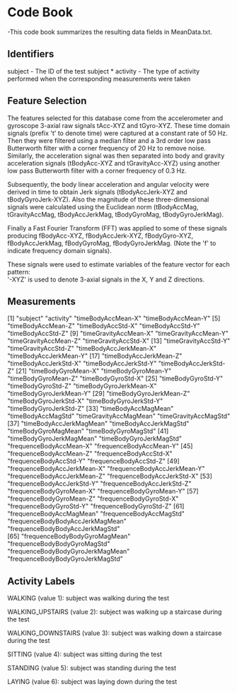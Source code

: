 Code Book
=========

-This code book summarizes the resulting data fields in MeanData.txt.

Identifiers
------------

subject - The ID of the test subject
*
activity - The type of activity performed when the corresponding measurements were taken

Feature Selection 
----------

The features selected for this database come from the accelerometer and gyroscope 3-axial raw signals tAcc-XYZ and tGyro-XYZ. These time domain signals (prefix 't' to denote time) were captured at a constant rate of 50 Hz. Then they were filtered using a median filter and a 3rd order low pass Butterworth filter with a corner frequency of 20 Hz to remove noise. Similarly, the acceleration signal was then separated into body and gravity acceleration signals (tBodyAcc-XYZ and tGravityAcc-XYZ) using another low pass Butterworth filter with a corner frequency of 0.3 Hz. 

Subsequently, the body linear acceleration and angular velocity were derived in time to obtain Jerk signals (tBodyAccJerk-XYZ and tBodyGyroJerk-XYZ). Also the magnitude of these three-dimensional signals were calculated using the Euclidean norm (tBodyAccMag, tGravityAccMag, tBodyAccJerkMag, tBodyGyroMag, tBodyGyroJerkMag). 

Finally a Fast Fourier Transform (FFT) was applied to some of these signals producing fBodyAcc-XYZ, fBodyAccJerk-XYZ, fBodyGyro-XYZ, fBodyAccJerkMag, fBodyGyroMag, fBodyGyroJerkMag. (Note the 'f' to indicate frequency domain signals). 

These signals were used to estimate variables of the feature vector for each pattern:  
'-XYZ' is used to denote 3-axial signals in the X, Y and Z directions.

Measurements
------------


[1] "subject"                          "activity"                         "timeBodyAccMean-X"                "timeBodyAccMean-Y"      [5] "timeBodyAccMean-Z"                "timeBodyAccStd-X"                 "timeBodyAccStd-Y"                 "timeBodyAccStd-Z"     [9] "timeGravityAccMean-X"             "timeGravityAccMean-Y"             "timeGravityAccMean-Z"             "timeGravityAccStd-X"    [13] "timeGravityAccStd-Y"              "timeGravityAccStd-Z"              "timeBodyAccJerkMean-X"            "timeBodyAccJerkMean-Y" [17] "timeBodyAccJerkMean-Z"            "timeBodyAccJerkStd-X"             "timeBodyAccJerkStd-Y"             "timeBodyAccJerkStd-Z"
[21] "timeBodyGyroMean-X"               "timeBodyGyroMean-Y"               "timeBodyGyroMean-Z"               "timeBodyGyroStd-X"     [25] "timeBodyGyroStd-Y"                "timeBodyGyroStd-Z"                "timeBodyGyroJerkMean-X"           "timeBodyGyroJerkMean-Y"
[29] "timeBodyGyroJerkMean-Z"           "timeBodyGyroJerkStd-X"            "timeBodyGyroJerkStd-Y"            "timeBodyGyroJerkStd-Z" [33] "timeBodyAccMagMean"               "timeBodyAccMagStd"                "timeGravityAccMagMean"            "timeGravityAccMagStd"  [37] "timeBodyAccJerkMagMean"           "timeBodyAccJerkMagStd"            "timeBodyGyroMagMean"              "timeBodyGyroMagStd"    [41] "timeBodyGyroJerkMagMean"          "timeBodyGyroJerkMagStd"           "frequenceBodyAccMean-X"           "frequenceBodyAccMean-Y"
[45] "frequenceBodyAccMean-Z"           "frequenceBodyAccStd-X"            "frequenceBodyAccStd-Y"            "frequenceBodyAccStd-Z" [49] "frequenceBodyAccJerkMean-X"       "frequenceBodyAccJerkMean-Y"       "frequenceBodyAccJerkMean-Z"   "frequenceBodyAccJerkStd-X" [53] "frequenceBodyAccJerkStd-Y"        "frequenceBodyAccJerkStd-Z"        "frequenceBodyGyroMean-X"        "frequenceBodyGyroMean-Y" [57] "frequenceBodyGyroMean-Z"          "frequenceBodyGyroStd-X"           "frequenceBodyGyroStd-Y"           "frequenceBodyGyroStd-Z"
[61] "frequenceBodyAccMagMean"          "frequenceBodyAccMagStd"           "frequenceBodyBodyAccJerkMagMean"
"frequenceBodyBodyAccJerkMagStd"  
[65] "frequenceBodyBodyGyroMagMean"     "frequenceBodyBodyGyroMagStd"      "frequenceBodyBodyGyroJerkMagMean" "frequenceBodyBodyGyroJerkMagStd" 

Activity Labels
---------------

WALKING (value 1): subject was walking during the test

WALKING_UPSTAIRS (value 2): subject was walking up a staircase during the test

WALKING_DOWNSTAIRS (value 3): subject was walking down a staircase during the test

SITTING (value 4): subject was sitting during the test

STANDING (value 5): subject was standing during the test

LAYING (value 6): subject was laying down during the test
